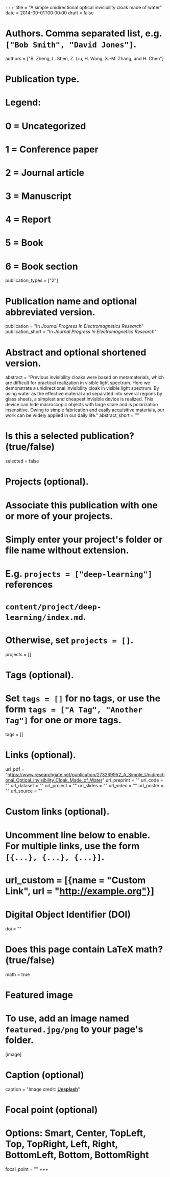 +++
title = "A simple unidirectional optical invisibility cloak made of water"
date = 2014-09-01T00:00:00
draft = false

# Authors. Comma separated list, e.g. `["Bob Smith", "David Jones"]`.
authors = ["B. Zheng, L. Shen, Z. Liu, H. Wang, X.-M. Zhang, and H. Chen"]

# Publication type.
# Legend:
# 0 = Uncategorized
# 1 = Conference paper
# 2 = Journal article
# 3 = Manuscript
# 4 = Report
# 5 = Book
# 6 = Book section
publication_types = ["2"]

# Publication name and optional abbreviated version.
publication = "In *Journal Progress In Electromagnetics Research*"
publication_short = "In *Journal Progress In Electromagnetics Research*"

# Abstract and optional shortened version.
abstract = "Previous invisibility cloaks were based on metamaterials, which are difficult for practical realization in visible light spectrum. Here we demonstrate a unidirectional invisibility cloak in visible light spectrum. By using water as the effective material and separated into several regions by glass sheets, a simplest and cheapest invisible device is realized. This device can hide macroscopic objects with large scale and is polarization insensitive. Owing to simple fabrication and easily acquisitive materials, our work can be widely applied in our daily life."
abstract_short = ""

# Is this a selected publication? (true/false)
selected = false

# Projects (optional).
#   Associate this publication with one or more of your projects.
#   Simply enter your project's folder or file name without extension.
#   E.g. `projects = ["deep-learning"]` references 
#   `content/project/deep-learning/index.md`.
#   Otherwise, set `projects = []`.
projects = []

# Tags (optional).
#   Set `tags = []` for no tags, or use the form `tags = ["A Tag", "Another Tag"]` for one or more tags.
tags = []

# Links (optional).
url_pdf = "https://www.researchgate.net/publication/273269952_A_Simple_Unidirectional_Optical_Invisibility_Cloak_Made_of_Water"
url_preprint = ""
url_code = ""
url_dataset = ""
url_project = ""
url_slides = ""
url_video = ""
url_poster = ""
url_source = ""

# Custom links (optional).
#   Uncomment line below to enable. For multiple links, use the form `[{...}, {...}, {...}]`.
# url_custom = [{name = "Custom Link", url = "http://example.org"}]

# Digital Object Identifier (DOI)
doi = ""

# Does this page contain LaTeX math? (true/false)
math = true

# Featured image
# To use, add an image named `featured.jpg/png` to your page's folder. 
[image]
  # Caption (optional)
  caption = "Image credit: [**Unsplash**](https://unsplash.com/photos/jdD8gXaTZsc)"

  # Focal point (optional)
  # Options: Smart, Center, TopLeft, Top, TopRight, Left, Right, BottomLeft, Bottom, BottomRight
  focal_point = ""
+++


